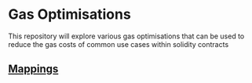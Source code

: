 # Gas Optimisations
This repository will explore various gas optimisations that can be used to reduce the gas costs of common use cases within solidity contracts

## [Mappings](./contracts/mapping/README.md)
